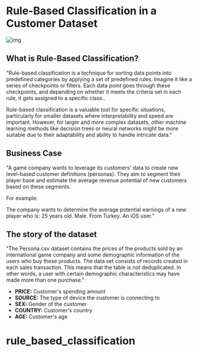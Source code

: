
# Rule-Based Classification in a Customer Dataset

![img](https://assets-global.website-files.com/6323a1c939dc0812ffd785cb/64c9621d9e0f4f914a333e54_63b2cd7b2091f14c2776eab3_638d3e9544a03f5462b9521c_Blog-Three-ways-to-maximise-the-value-of-your-customer-data.png)

##


## What is Rule-Based Classification?

"Rule-based classification is a technique for sorting data points into predefined categories by applying a set of predefined rules. Imagine it like a series of checkpoints or filters. Each data point goes through these checkpoints, and depending on whether it meets the criteria set in each rule, it gets assigned to a specific class..

Rule-based classification is a valuable tool for specific situations, particularly for smaller datasets where interpretability and speed are important. However, for larger and more complex datasets, other machine learning methods like decision trees or neural networks might be more suitable due to their adaptability and ability to handle intricate data."

## Business Case

"A game company wants to leverage its customers' data to create new level-based customer definitions (personas). They aim to segment their player base and estimate the average revenue potential of new customers based on these segments.

For example:

The company wants to determine the average potential earnings of a new player who is:
25 years old.
Male.
From Turkey.
An iOS user."

## The story of the dataset

"The Persona.csv dataset contains the prices of the products sold by an international game company and some demographic information of the users who buy these products. The data set consists of records created in each sales transaction. This means that the table is not deduplicated. In other words, a user with certain demographic characteristics may have made more than one purchase."

- **PRICE:** Customer's spending amount
- **SOURCE:** The type of device the customer is connecting to
- **SEX:** Gender of the customer
- **COUNTRY:** Customer's country
- **AGE:** Customer's age


# rule_based_classification
